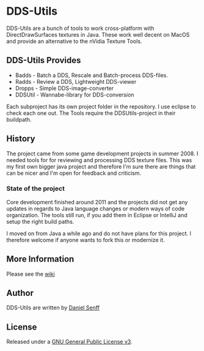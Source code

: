 # DDS-Utils

DDS-Utils are a bunch of tools to work cross-platform with DirectDrawSurfaces textures in Java.
These work well decent on MacOS and provide an alternative to the nVidia Texture Tools.

## DDS-Utils Provides

- Badds - Batch a DDS, Rescale and Batch-process DDS-files.
- Radds - Review a DDS, Lightweight DDS-viewer
- Dropps - Simple DDS-image-converter
- DDSUtil - Wannabe-library for DDS-conversion

Each subproject has its own project folder in the repository. 
I use eclipse to check each one out. The Tools require the DDSUtils-project in their buildpath.

## History

The project came from some game development projects in summer 2008. I needed tools for 
for reviewing and processing DDS texture files. This was my first own bigger java project and therefore
I'm sure there are things that can be nicer and I'm open for feedback and criticism. 

### State of the project

Core development finished around 2011 and the projects did not get any updates in regards to 
Java language changes or modern ways of code organization.
The tools still run, if you add them in Eclipse or IntelliJ and setup the right build paths.

I moved on from Java a while ago and do not have plans for this project. 
I therefore welcome if anyone wants to fork this or modernize it.


## More Information

Please see the [wiki][wiki]

## Author

DDS-Utils are written by [Daniel Senff][dahie]

## License

Released under a [GNU General Public License v3][license].

[dahie]: http://github.com/Dahie
[imagej]: http://rsb.info.nih.gov/ij/
[wiki]: https://github.com/Dahie/DDS-Utils/wiki
[license]: http://github.com/Dahie/DDS-Utils/blob/master/LICENSE.md
